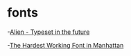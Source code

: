 # fonts

-[Alien - Typeset in the future](https://typesetinthefuture.com/2014/12/01/alien/)

-[The Hardest Working Font in Manhattan](https://aresluna.org/the-hardest-working-font-in-manhattan/)
